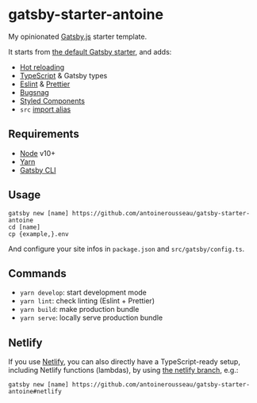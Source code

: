 # gatsby-starter-antoine

My opinionated [Gatsby.js](https://www.gatsbyjs.org/) starter template.

It starts from [the default Gatsby starter](https://github.com/gatsbyjs/gatsby-starter-default), and adds:

- [Hot reloading](https://github.com/hot-loader/react-dom)
- [TypeScript](https://www.typescriptlang.org/) & Gatsby types
- [Eslint](https://eslint.org/) & [Prettier](https://prettier.io/)
- [Bugsnag](https://www.bugsnag.com/)
- [Styled Components](https://styled-components.com/)
- `src` [import alias](https://medium.com/@justintulk/solve-module-import-aliasing-for-webpack-jest-and-vscode-74007ce4adc9)

## Requirements

- [Node](https://nodejs.org/) v10+
- [Yarn](https://yarnpkg.com/)
- [Gatsby CLI](https://www.gatsbyjs.org/docs/gatsby-cli/)

## Usage

    gatsby new [name] https://github.com/antoinerousseau/gatsby-starter-antoine
    cd [name]
    cp {example,}.env

And configure your site infos in `package.json` and `src/gatsby/config.ts`.

## Commands

- `yarn develop`: start development mode
- `yarn lint`: check linting (Eslint + Prettier)
- `yarn build`: make production bundle
- `yarn serve`: locally serve production bundle

## Netlify

If you use [Netlify](https://www.netlify.com/), you can also directly have a TypeScript-ready setup, including Netlify functions (lambdas), by using [the netlify branch](https://github.com/antoinerousseau/gatsby-starter-antoine/tree/netlify), e.g.:

    gatsby new [name] https://github.com/antoinerousseau/gatsby-starter-antoine#netlify
